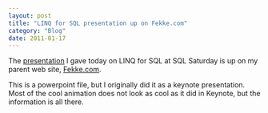 ```yaml
---
layout: post
title: "LINQ for SQL presentation up on Fekke.com"
category: "Blog"
date: 2011-01-17
---
```



The [presentation](http://www.fekke.com/SQLSaturdayLiNQ.ppt) I gave today on LINQ for SQL at SQL Saturday is up on my parent web site, [Fekke.com](http://www.fekke.com/).

This is a powerpoint file, but I originally did it as a keynote presentation. Most of the cool animation does not look as cool as it did in Keynote, but the information is all there.